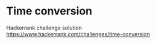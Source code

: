 # Time conversion

Hackerrank challenge solution  <https://www.hackerrank.com/challenges/time-conversion>